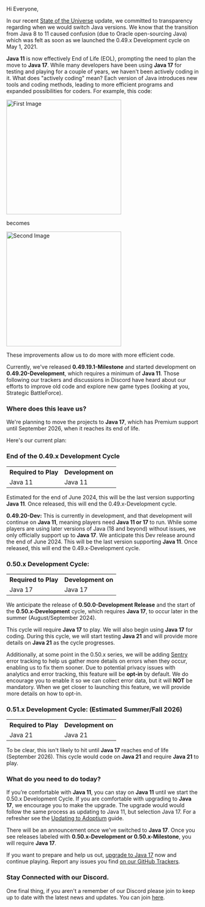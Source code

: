 Hi Everyone,

In our recent [State of the Universe](https://megamek.org/2024/01/19/State-of-the-Universe!.html) update, we committed to transparency regarding when we would switch Java versions. We know that the transition from Java 8 to 11 caused confusion (due to Oracle open-sourcing Java) which was felt as soon as we launched the 0.49.x Development cycle on May 1, 2021.

**Java 11** is now effectively End of Life (EOL), prompting the need to plan the move to **Java 17**. While many developers have been using **Java 17** for testing and playing for a couple of years, we haven't been actively coding in it. What does "actively coding" mean? Each version of Java introduces new tools and coding methods, leading to more efficient programs and expanded possibilities for coders. For example, this code:

<img src="https://i.imgur.com/35NSq8Y.png" alt="First Image" width="300"/>

becomes

<img src="https://i.imgur.com/fHwt26x.png" alt="Second Image" width="300"/>

These improvements allow us to do more with more efficient code.

Currently, we've released **0.49.19.1-Milestone** and started development on **0.49.20-Development**, which requires a minimum of **Java 11**. Those following our trackers and discussions in Discord have heard about our efforts to improve old code and explore new game types (looking at you, Strategic BattleForce).

### **Where does this leave us?**

We're planning to move the projects to **Java 17**, which has Premium support until September 2026, when it reaches its end of life.

Here's our current plan:

### **End of the 0.49.x Development Cycle**

<table>
  <tr>
    <th>Required to Play</th>
    <th>Development on</th>
  </tr>
  <tr>
    <td>Java 11</td>
    <td>Java 11</td>
  </tr>
</table>


Estimated for the end of June 2024, this will be the last version supporting **Java 11**. Once released, this will end the 0.49.x-Development cycle.

**0.49.20-Dev:** This is currently in development, and that development will continue on **Java 11**, meaning players need **Java 11 or 17** to run. While some players are using later versions of Java (18 and beyond) without issues, we only officially support up to **Java 17**. We anticipate this Dev release around the end of June 2024. This will be the last version supporting **Java 11**. Once released, this will end the 0.49.x-Development cycle.

### **0.50.x Development Cycle:**

<table>
  <tr>
    <th>Required to Play</th>
    <th>Development on</th>
  </tr>
  <tr>
    <td>Java 17</td>
    <td>Java 17</td>
  </tr>
</table>


We anticipate the release of **0.50.0-Development Release** and the start of the **0.50.x-Development** cycle, which requires **Java 17**, to occur later in the summer (August/September 2024).

This cycle will require **Java 17** to play. We will also begin using **Java 17** for coding. During this cycle, we will start testing **Java 21** and will provide more details on **Java 21** as the cycle progresses.

Additionally, at some point in the 0.50.x series, we will be adding [Sentry](https://sentry.io/welcome/) error tracking to help us gather more details on errors when they occur, enabling us to fix them sooner. Due to potential privacy issues with analytics and error tracking, this feature will be **opt-in** by default. We do encourage you to enable it so we can collect error data, but it will **NOT** be mandatory. When we get closer to launching this feature, we will provide more details on how to opt-in.


### **0.51.x Development Cycle: (Estimated Summer/Fall 2026)**

<table>
  <tr>
    <th>Required to Play</th>
    <th>Development on</th>
  </tr>
  <tr>
    <td>Java 21</td>
    <td>Java 21</td>
  </tr>
</table>


To be clear, this isn't likely to hit until **Java 17** reaches end of life (September 2026). This cycle would code on **Java 21** and require **Java 21** to play.

### **What do you need to do today?**

If you’re comfortable with **Java 11**, you can stay on **Java 11** until we start the 0.50.x Development Cycle. If you are comfortable with upgrading to **Java 17**, we encourage you to make the upgrade. The upgrade would would follow the same process as updating to Java 11, but selection Java 17. For a refresher see the [Updating to Adoptium](https://github.com/MegaMek/megamek/wiki/Updating-to-Adoptium) guide.

There will be an announcement once we've switched to **Java 17**. Once you see releases labeled with **0.50.x-Development or 0.50.x-Milestone**, you will require **Java 17**.

If you want to prepare and help us out, [upgrade to Java 17](https://github.com/MegaMek/megamek/wiki/Updating-to-Adoptium) now and continue playing. Report any issues you find [on our GitHub Trackers](https://github.com/MegaMek/megamek/wiki/Creating-an-Issue-%28Bug-Report%2C-Request-for-Enhancement%2C-Errata%29).

### Stay Connected with our Discord.
One final thing, if you aren't a remember of our Discord please join to keep up to date with the latest news and updates. You can join [here](https://discord.gg/megamek).
